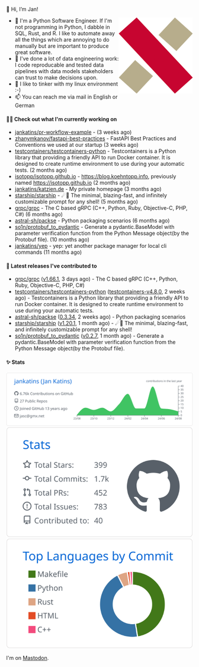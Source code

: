 👋 Hi, I’m Jan!

<img align="right" src="https://raw.githubusercontent.com/kreuzwerkerbot/kreuzwerkerbot/master/assets/xw.png" width="200">

- 🌱 I'm a Python Software Engineer. If I'm not programming in Python, I dabble in SQL, Rust, and R. 
  I like to automate away all the things which are annoying to do manually but are important to produce great software.
- 💪 I've done a lot of data engineering work: I code reproducable and tested data pipelines with 
  data models stakeholders can trust to make decisions upon.
- 💞️ I like to tinker with my linux environment :-)
- 📫 You can reach me via mail in English or German

#### 👩‍💻 Check out what I'm currently working on

- [jankatins/pr-workflow-example](https://github.com/jankatins/pr-workflow-example) -  (3 weeks ago)
- [zhanymkanov/fastapi-best-practices](https://github.com/zhanymkanov/fastapi-best-practices) - FastAPI Best Practices and Conventions we used at our startup (3 weeks ago)
- [testcontainers/testcontainers-python](https://github.com/testcontainers/testcontainers-python) - Testcontainers is a Python library that providing a friendly API to run Docker container. It is designed to create runtime environment to use during your automatic tests. (2 months ago)
- [isotopp/isotopp.github.io](https://github.com/isotopp/isotopp.github.io) - https://blog.koehntopp.info, previously named https://isotopp.github.io (2 months ago)
- [jankatins/katzien.de](https://github.com/jankatins/katzien.de) - My private homepage (3 months ago)
- [starship/starship](https://github.com/starship/starship) - ☄🌌️  The minimal, blazing-fast, and infinitely customizable prompt for any shell! (5 months ago)
- [grpc/grpc](https://github.com/grpc/grpc) - The C based gRPC (C&#43;&#43;, Python, Ruby, Objective-C, PHP, C#) (6 months ago)
- [astral-sh/packse](https://github.com/astral-sh/packse) - Python packaging scenarios (6 months ago)
- [so1n/protobuf_to_pydantic](https://github.com/so1n/protobuf_to_pydantic) - Generate a pydantic.BaseModel with parameter verification function from the Python Message object(by the Protobuf file). (10 months ago)
- [jankatins/yep](https://github.com/jankatins/yep) - yep: yet another package manager for local cli commands (11 months ago)

#### 🔭 Latest releases I've contributed to

- [grpc/grpc](https://github.com/grpc/grpc) ([v1.66.1](https://github.com/grpc/grpc/releases/tag/v1.66.1), 3 days ago) - The C based gRPC (C&#43;&#43;, Python, Ruby, Objective-C, PHP, C#)
- [testcontainers/testcontainers-python](https://github.com/testcontainers/testcontainers-python) ([testcontainers-v4.8.0](https://github.com/testcontainers/testcontainers-python/releases/tag/testcontainers-v4.8.0), 2 weeks ago) - Testcontainers is a Python library that providing a friendly API to run Docker container. It is designed to create runtime environment to use during your automatic tests.
- [astral-sh/packse](https://github.com/astral-sh/packse) ([0.3.34](https://github.com/astral-sh/packse/releases/tag/0.3.34), 2 weeks ago) - Python packaging scenarios
- [starship/starship](https://github.com/starship/starship) ([v1.20.1](https://github.com/starship/starship/releases/tag/v1.20.1), 1 month ago) - ☄🌌️  The minimal, blazing-fast, and infinitely customizable prompt for any shell!
- [so1n/protobuf_to_pydantic](https://github.com/so1n/protobuf_to_pydantic) ([v0.2.7](https://github.com/so1n/protobuf_to_pydantic/releases/tag/v0.2.7), 1 month ago) - Generate a pydantic.BaseModel with parameter verification function from the Python Message object(by the Protobuf file).


#### ✨ Stats

  [![](https://raw.githubusercontent.com/jankatins/jankatins/master/profile-summary-card-output/github/0-profile-details.svg)](https://github.com/vn7n24fzkq/github-profile-summary-cards)
  [![](https://raw.githubusercontent.com/jankatins/jankatins/master/profile-summary-card-output/github/3-stats.svg)](https://github.com/vn7n24fzkq/github-profile-summary-cards)
  [![](https://raw.githubusercontent.com/jankatins/jankatins/master/profile-summary-card-output/github/2-most-commit-language.svg)](https://github.com/vn7n24fzkq/github-profile-summary-cards)

I'm on <a rel="me" href="https://fosstodon.org/@jankatins">Mastodon</a>.

